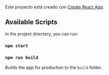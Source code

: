 Este proyecto está creado con [Create React App](https://github.com/facebook/create-react-app).

## Available Scripts
In the project directory, you can run:

### `npm start`


### `npm run build`

Builds the app for production to the `build` folder.<br />
